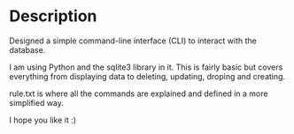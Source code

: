 # Description

Designed a simple command-line interface (CLI) to interact with the database. 

I am using Python and the sqlite3 library in it. This is fairly basic but covers everything from displaying data to deleting, updating, droping and creating.

rule.txt is where all the commands are explained and defined in a more simplified way.

I hope you like it :)
